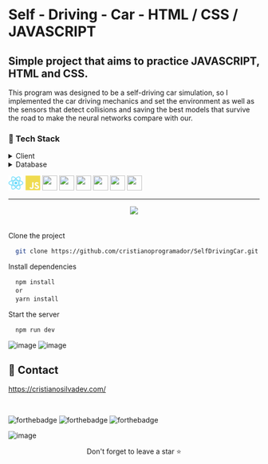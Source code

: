 # Self - Driving - Car - HTML / CSS / JAVASCRIPT

## Simple project that aims to practice JAVASCRIPT, HTML and CSS.
This program was designed to be a self-driving car simulation, so I implemented the car driving mechanics and set the environment as well as the sensors that detect collisions and saving the best models that survive the road to make the neural networks compare with our.
### :space_invader: Tech Stack

<details>
  <summary>Client</summary>
  <ul>
    <li><a href="https://#/">Javascript</a></li>
  </ul>
</details>

<details>
<summary>Database</summary>
  <ul>
    <li><a href="https://#/">Javascript</a></li>
  </ul>
</details>

<a href="#"><img src="https://raw.githubusercontent.com/devicons/devicon/master/icons/react/react-original.svg" alt="" width="30" height="30" /></a>
<a href="#"><img src="https://raw.githubusercontent.com/devicons/devicon/master/icons/javascript/javascript-plain.svg" alt="Google" width="30" height="30" /></a>
<a href="#"><img src="https://user-images.githubusercontent.com/99184393/177784219-cab3eb2f-bc21-4c09-ab9e-dd7272605ca5.png" alt="" width="30" height="30" /></a>
<a href="#"><img src="https://user-images.githubusercontent.com/99184393/177784603-d69e9d02-721a-4bce-b9b3-949165d2edeb.png" alt="" width="30" height="30" /></a>
<a href="#"><img src="https://raw.githubusercontent.com/atulmy/oauth/master/web/public/images/social/instagram.svg" alt="" width="30" height="30" /></a>
<a href="#"><img src="https://raw.githubusercontent.com/atulmy/oauth/master/web/public/images/social/google.svg" alt="" width="30" height="30" /></a>
<a href="#"><img src="https://raw.githubusercontent.com/atulmy/oauth/master/web/public/images/tech/github.svg" alt="" width="30" height="30" /></a>
<a href="#"><img src="https://user-images.githubusercontent.com/99184393/179383376-874f547c-4e6f-4826-850e-706b009e7e2b.png" alt="" width="30" height="30" /></a>
<br>

<hr />

<div align="center">
<a><img  src='https://user-images.githubusercontent.com/102186472/192271237-0885da57-c1fa-47e2-acb7-f1c54909ed75.png'/></a>
</div>

<br />


Clone the project

```bash
  git clone https://github.com/cristianoprogramador/SelfDrivingCar.git
```

Install dependencies

```bash
  npm install
  or
  yarn install
```
Start the server

```bash
  npm run dev
```

![image](https://user-images.githubusercontent.com/102186472/192271479-7b4eadf2-2763-467f-9498-b8a007ec7af9.png)
![image](https://user-images.githubusercontent.com/102186472/192271523-acd4ec7c-7c52-461c-9c0d-da7024ac20d0.png)


## :handshake: Contact

https://cristianosilvadev.com/


<br />

![forthebadge](https://forthebadge.com/images/badges/built-with-love.svg)
![forthebadge](https://forthebadge.com/images/badges/for-you.svg)
![forthebadge](https://forthebadge.com/images/badges/powered-by-coffee.svg)
<br />

<a target="_blank">![image](https://user-images.githubusercontent.com/102186472/192271641-583c6426-4112-4a89-9bd8-7f4473c703e6.png)</a>
<div align="center">Don't forget to leave a star ⭐️</div>

